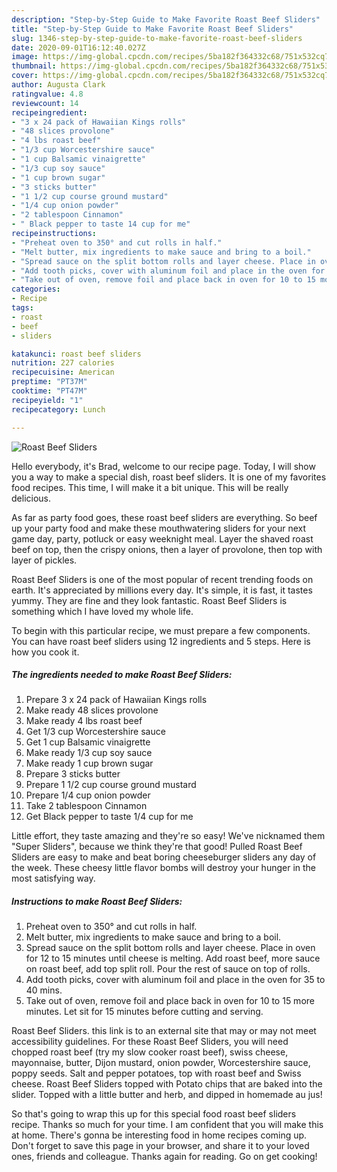 ```yaml
---
description: "Step-by-Step Guide to Make Favorite Roast Beef Sliders"
title: "Step-by-Step Guide to Make Favorite Roast Beef Sliders"
slug: 1346-step-by-step-guide-to-make-favorite-roast-beef-sliders
date: 2020-09-01T16:12:40.027Z
image: https://img-global.cpcdn.com/recipes/5ba182f364332c68/751x532cq70/roast-beef-sliders-recipe-main-photo.jpg
thumbnail: https://img-global.cpcdn.com/recipes/5ba182f364332c68/751x532cq70/roast-beef-sliders-recipe-main-photo.jpg
cover: https://img-global.cpcdn.com/recipes/5ba182f364332c68/751x532cq70/roast-beef-sliders-recipe-main-photo.jpg
author: Augusta Clark
ratingvalue: 4.8
reviewcount: 14
recipeingredient:
- "3 x 24 pack of Hawaiian Kings rolls"
- "48 slices provolone"
- "4 lbs roast beef"
- "1/3 cup Worcestershire sauce"
- "1 cup Balsamic vinaigrette"
- "1/3 cup soy sauce"
- "1 cup brown sugar"
- "3 sticks butter"
- "1 1/2 cup course ground mustard"
- "1/4 cup onion powder"
- "2 tablespoon Cinnamon"
- " Black pepper to taste 14 cup for me"
recipeinstructions:
- "Preheat oven to 350° and cut rolls in half."
- "Melt butter, mix ingredients to make sauce and bring to a boil."
- "Spread sauce on the split bottom rolls and layer cheese. Place in oven for 12 to 15 minutes until cheese is melting. Add roast beef, more sauce on roast beef, add top split roll. Pour the rest of sauce on top of rolls."
- "Add tooth picks, cover with aluminum foil and place in the oven for 35 to 40 mins."
- "Take out of oven, remove foil and place back in oven for 10 to 15 more minutes. Let sit for 15 minutes before cutting and serving."
categories:
- Recipe
tags:
- roast
- beef
- sliders

katakunci: roast beef sliders 
nutrition: 227 calories
recipecuisine: American
preptime: "PT37M"
cooktime: "PT47M"
recipeyield: "1"
recipecategory: Lunch

---
```



![Roast Beef Sliders](https://img-global.cpcdn.com/recipes/5ba182f364332c68/751x532cq70/roast-beef-sliders-recipe-main-photo.jpg)

Hello everybody, it's Brad, welcome to our recipe page. Today, I will show you a way to make a special dish, roast beef sliders. It is one of my favorites food recipes. This time, I will make it a bit unique. This will be really delicious.

As far as party food goes, these roast beef sliders are everything. So beef up your party food and make these mouthwatering sliders for your next game day, party, potluck or easy weeknight meal. Layer the shaved roast beef on top, then the crispy onions, then a layer of provolone, then top with layer of pickles.

Roast Beef Sliders is one of the most popular of recent trending foods on earth. It's appreciated by millions every day. It's simple, it is fast, it tastes yummy. They are fine and they look fantastic. Roast Beef Sliders is something which I have loved my whole life.


To begin with this particular recipe, we must prepare a few components. You can have roast beef sliders using 12 ingredients and 5 steps. Here is how you cook it.

<!--inarticleads1-->

##### The ingredients needed to make Roast Beef Sliders:

1. Prepare 3 x 24 pack of Hawaiian Kings rolls
1. Make ready 48 slices provolone
1. Make ready 4 lbs roast beef
1. Get 1/3 cup Worcestershire sauce
1. Get 1 cup Balsamic vinaigrette
1. Make ready 1/3 cup soy sauce
1. Make ready 1 cup brown sugar
1. Prepare 3 sticks butter
1. Prepare 1 1/2 cup course ground mustard
1. Prepare 1/4 cup onion powder
1. Take 2 tablespoon Cinnamon
1. Get  Black pepper to taste 1/4 cup for me


Little effort, they taste amazing and they&#39;re so easy! We&#39;ve nicknamed them &#34;Super Sliders&#34;, because we think they&#39;re that good! Pulled Roast Beef Sliders are easy to make and beat boring cheeseburger sliders any day of the week. These cheesy little flavor bombs will destroy your hunger in the most satisfying way. 

<!--inarticleads2-->

##### Instructions to make Roast Beef Sliders:

1. Preheat oven to 350° and cut rolls in half.
1. Melt butter, mix ingredients to make sauce and bring to a boil.
1. Spread sauce on the split bottom rolls and layer cheese. Place in oven for 12 to 15 minutes until cheese is melting. Add roast beef, more sauce on roast beef, add top split roll. Pour the rest of sauce on top of rolls.
1. Add tooth picks, cover with aluminum foil and place in the oven for 35 to 40 mins.
1. Take out of oven, remove foil and place back in oven for 10 to 15 more minutes. Let sit for 15 minutes before cutting and serving.


Roast Beef Sliders. this link is to an external site that may or may not meet accessibility guidelines. For these Roast Beef Sliders, you will need chopped roast beef (try my slow cooker roast beef), swiss cheese, mayonnaise, butter, Dijon mustard, onion powder, Worcestershire sauce, poppy seeds. Salt and pepper potatoes, top with roast beef and Swiss cheese. Roast Beef Sliders topped with Potato chips that are baked into the slider. Topped with a little butter and herb, and dipped in homemade au jus! 

So that's going to wrap this up for this special food roast beef sliders recipe. Thanks so much for your time. I am confident that you will make this at home. There's gonna be interesting food in home recipes coming up. Don't forget to save this page in your browser, and share it to your loved ones, friends and colleague. Thanks again for reading. Go on get cooking!
